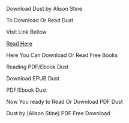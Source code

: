 Download Dust by Alison Stine

To Download Or Read Dust

Visit Link Bellow

[Read Here](https://mobionlines.web.app/town/203578954-dust)

Here You Can Download Or Read Free Books

Reading PDF/Ebook Dust

Download EPUB Dust

PDF/Ebook Dust

Now You ready to Read Or Download PDF Dust

Dust by (Alison Stine) PDF Free Download
